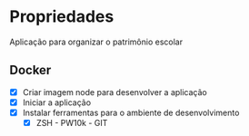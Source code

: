 # Propriedades

Aplicação para organizar o patrimônio escolar 

## Docker
 - [X] Criar imagem node para desenvolver a aplicação
 - [X] Iniciar a aplicação
 - [X] Instalar ferramentas para o ambiente de desenvolvimento
   - [X] ZSH - PW10k - GIT